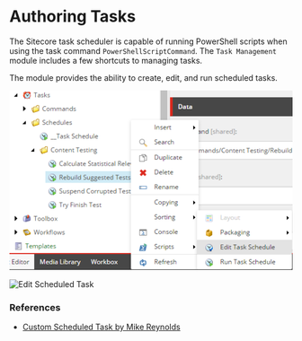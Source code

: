# Authoring Tasks

The Sitecore task scheduler is capable of running PowerShell scripts when using the task command `PowerShellScriptCommand`. The `Task Management` module includes a few shortcuts to managing tasks.

The module provides the ability to create, edit, and run scheduled tasks.

![Scheduled Task Menu](/images/screenshots/content-editor/context-menu-task-scheduler.png)

![Edit Scheduled Task](/images/screenshots/content-editor/context-menu-task-scheduler-edit.png)

### References

* [Custom Scheduled Task by Mike Reynolds](http://sitecorejunkie.com/2014/05/31/execute-powershell-scripts-in-scheduled-tasks-using-sitecore-powershell-extensions/)